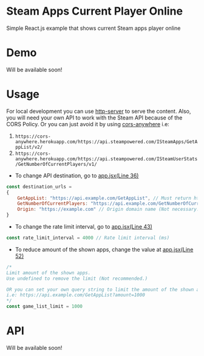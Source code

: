 # Steam Apps Current Player Online
Simple React.js example that shows current Steam apps player online

# Demo
Will be available soon!

# Usage

For local development you can use [http-server](https://github.com/http-party/http-server) to serve the content.
Also, you will need your own API to work with the Steam API because of the CORS Policy.
Or you can just avoid it by using [cors-anywhere](https://github.com/Rob--W/cors-anywhere)
i.e:
1. ```https://cors-anywhere.herokuapp.com/https://api.steampowered.com/ISteamApps/GetAppList/v2/```
2. ```https://cors-anywhere.herokuapp.com/https://api.steampowered.com/ISteamUserStats/GetNumberOfCurrentPlayers/v1/```

* To change API destination, go to [app.jsx(Line 36)](https://github.com/Elandig/steamapps-online-react/blob/master/app.jsx#L36)
```js
const destination_urls =
{
    GetAppList: "https://api.example.com/GetAppList", // Must return https://api.steampowered.com/ISteamApps/GetAppList/v2/
    GetNumberOfCurrentPlayers: "https://api.example.com/GetNumberOfCurrentPlayers", // Must return https://api.steampowered.com/ISteamUserStats/GetNumberOfCurrentPlayers/v1/
    Origin: "https://example.com" // Origin domain name (Not necessary.)
}
```

* To change the rate limit interval, go to [app.jsx(Line 43)](https://github.com/Elandig/steamapps-online-react/blob/master/app.jsx#L43)
```js
const rate_limit_interval = 4000 // Rate limit interval (ms)
```

* To reduce amount of the shown apps, change the value at [app.jsx(Line 52)](https://github.com/Elandig/steamapps-online-react/blob/master/app.jsx#L52)
```js
/*
Limit amount of the shown apps.
Use undefined to remove the limit (Not recommended.)

OR you can set your own query string to limit the amount of the shown apps server-side
i.e: https://api.example.com/GetAppList?amount=1000
*/
const game_list_limit = 1000
```

# API
Will be available soon!
